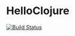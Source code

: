 # HelloClojure
[![Build Status](https://travis-ci.org/HelloOrdon/HelloClojure.svg?branch=master)](https://travis-ci.org/HelloOrdon/HelloClojure)
